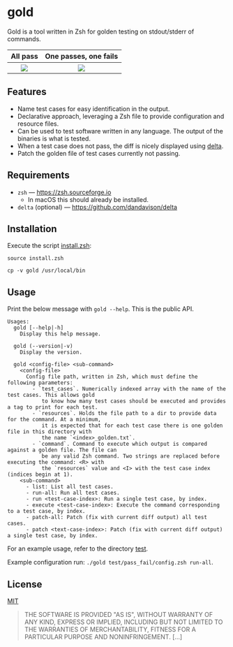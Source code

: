 # gold

Gold is a tool written in Zsh for golden testing on stdout/stderr of commands.

<table>
  <tr>
    <th>All pass</th>
    <th>One passes, one fails</th>
  </tr>
  <tr>
    <th><img src="./media/all_pass.png"></th>
    <th><img src="./media/pass_fail.png"></th>
  </tr>
</table>

## Features

- Name test cases for easy identification in the output.
- Declarative approach, leveraging a Zsh file to provide configuration and resource files.
- Can be used to test software written in any language. The output of the binaries is what is tested.
- When a test case does not pass, the diff is nicely displayed using [delta](https://github.com/dandavison/delta).
- Patch the golden file of test cases currently not passing.

## Requirements

- `zsh` — <https://zsh.sourceforge.io>
  - In macOS this should already be installed.
- `delta` (optional) — <https://github.com/dandavison/delta>

## Installation

Execute the script [install.zsh](./install.zsh):

```
source install.zsh
```

```text
cp -v gold /usr/local/bin
```

## Usage

Print the below message with `gold --help`. This is the public API.

```text
Usages:
  gold [--help|-h]
    Display this help message.

  gold (--version|-v)
    Display the version.

  gold <config-file> <sub-command>
    <config-file>
      Config file path, written in Zsh, which must define the following parameters:
        - `test_cases`. Numerically indexed array with the name of the test cases. This allows gold
           to know how many test cases should be executed and provides a tag to print for each test.
        - `resources`. Holds the file path to a dir to provide data for the command. At a minimum,
           it is expected that for each test case there is one golden file in this directory with
           the name `<index>_golden.txt`.
        - `command`. Command to execute which output is compared against a golden file. The file can
           be any valid Zsh command. Two strings are replaced before executing the command: <R> with
           the `resources` value and <I> with the test case index (indices begin at 1).
    <sub-command>
      - list: List all test cases.
      - run-all: Run all test cases.
      - run <test-case-index>: Run a single test case, by index.
      - execute <test-case-index>: Execute the command corresponding to a test case, by index.
      - patch-all: Patch (fix with current diff output) all test cases.
      - patch <text-case-index>: Patch (fix with current diff output) a single test case, by index.
```

For an example usage, refer to the directory [test](./test).

Example configuration run: `./gold test/pass_fail/config.zsh run-all`.

## License

[MIT](./LICENSE)

> THE SOFTWARE IS PROVIDED "AS IS", WITHOUT WARRANTY OF ANY KIND, EXPRESS OR
> IMPLIED, INCLUDING BUT NOT LIMITED TO THE WARRANTIES OF MERCHANTABILITY,
> FITNESS FOR A PARTICULAR PURPOSE AND NONINFRINGEMENT. [...]
